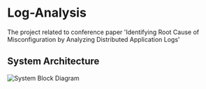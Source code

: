 # Log-Analysis
The project related to conference paper 'Identifying Root Cause of Misconfiguration by Analyzing Distributed Application Logs'

## System Architecture
![System Block Diagram](https://user-images.githubusercontent.com/44808660/189526077-d3ba746f-536c-487f-a803-87b253c948e2.png)
